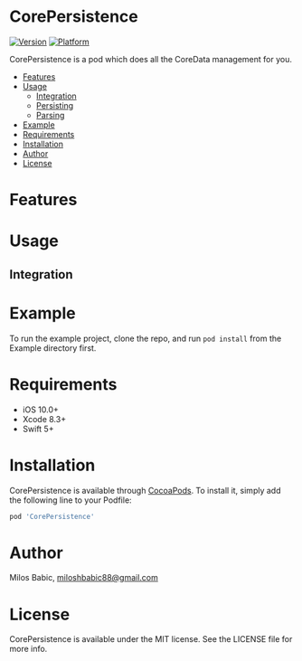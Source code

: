 # CorePersistence

[![Version](https://img.shields.io/cocoapods/v/CorePersistence.svg?style=flat)](https://cocoapods.org/pods/CorePersistence)
[![Platform](https://img.shields.io/cocoapods/p/CorePersistence.svg?style=flat)](https://cocoapods.org/pods/CorePersistence)

CorePersistence is a pod which does all the CoreData management for you.

- [Features](#features)
- [Usage](#usage)
    - [Integration](#integration)
    - [Persisting](#persisting)
    - [Parsing](#parsing)
- [Example](#installation)
- [Requirements](#requirements)
- [Installation](#installation)
- [Author](#author)
- [License](#license)

# Features

# Usage
## Integration


# Example

To run the example project, clone the repo, and run `pod install` from the Example directory first.

# Requirements

- iOS 10.0+
- Xcode 8.3+
- Swift 5+

# Installation

CorePersistence is available through [CocoaPods](https://cocoapods.org). To install
it, simply add the following line to your Podfile:

```ruby
pod 'CorePersistence'
```

# Author

Milos Babic, miloshbabic88@gmail.com

# License

CorePersistence is available under the MIT license. See the LICENSE file for more info.
